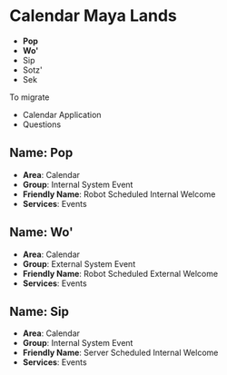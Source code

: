 # Calendar Maya Lands


- __Pop__
- __Wo'__
- Sip
- Sotz'
- Sek

To migrate

- Calendar Application
- Questions

## Name: Pop

- __Area__: Calendar
- __Group__: Internal System Event
- __Friendly Name__: Robot Scheduled Internal Welcome
- __Services__: Events

## Name: Wo'

- __Area__: Calendar
- __Group__: External System Event
- __Friendly Name__: Robot Scheduled External Welcome
- __Services__: Events

## Name: Sip

- __Area__: Calendar
- __Group__: Internal System Event
- __Friendly Name__: Server Scheduled Internal Welcome
- __Services__: Events

